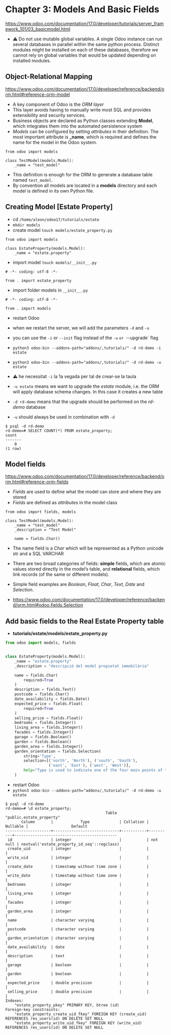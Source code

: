 # Chapter 3: Models And Basic Fields

https://www.odoo.com/documentation/17.0/developer/tutorials/server_framework_101/03_basicmodel.html


- ⚠️ Do not use mutable global variables.
A single Odoo instance can run several databases in parallel within the same python process. Distinct modules might be installed on each of these databases, therefore we cannot rely on global variables that would be updated depending on installed modules.

## Object-Relational Mapping
https://www.odoo.com/documentation/17.0/developer/reference/backend/orm.html#reference-orm-model

- A key component of Odoo is the *ORM layer*
- This layer avoids having to manually write most SQL and provides extensibility and security services.
- Business objects are declared as Python classes extending **Model**, which integrates them into the automated persistence system
- *Models* can be configured by setting *attributes* in their definition. The most important attribute is **_name**, which is required and defines the name for the model in the Odoo system.

```
from odoo import models

class TestModel(models.Model):
    _name = "test_model"
```

- This definition is enough for the ORM to generate a database table named `test_model`. 
- By convention all models are located in a **models** directory and each model is defined in its own Python file.


## Creating Model [Estate Property]

- cd `/home/aleon/odoo17/tutorials/estate`
- `mkdir models`
- create model `touch models/estate_property.py`
```
from odoo import models

class EstateProperty(models.Model):
    _name = "estate.property"
```

- import model `touch models/__init__.py`
```
# -*- coding: utf-8 -*-

from . import estate_property
```

- import folder models in `__init__.py`
```
# -*- coding: utf-8 -*-

from . import models
```

- restart Odoo
- when we restart the server, we will add the parameters `-d` and `-u`
- you can use the `-i` or `--init` flag instead of the `-u` `or `--upgrade` flag
- `python3 odoo-bin --addons-path="addons/,tutorials/" -d rd-demo -i estate`
- `python3 odoo-bin --addons-path="addons/,tutorials/" -d rd-demo -u estate`

- ⚠️ he necessitat `-i` la 1a vegada per tal de crear-se la taula
- `-u estate` means we want to upgrade the *estate* module, i.e. the ORM will apply database schema changes. In this case it creates a new table
- `-d rd-demo` means that the upgrade should be performed on the *rd-demo* database
- `-u` should always be used in combination with `-d`

```
$ psql -d rd-demo
rd-demo=# SELECT COUNT(*) FROM estate_property;
count
-------
    0
(1 row)
```


## Model fields
https://www.odoo.com/documentation/17.0/developer/reference/backend/orm.html#reference-orm-fields

- *Fields* are used to define what the model can store and where they are stored
- *Fields* are defined as *attributes* in the model class

```
from odoo import fields, models

class TestModel(models.Model):
    _name = "test_model"
    _description = "Test Model"

    name = fields.Char()
```

- The name field is a *Char* which will be represented as a Python unicode str and a SQL VARCHAR

- There are two broad categories of fields: **simple** fields, which are atomic values stored directly in the model’s table, 
and **relational** fields, which link records (of the same or different models).

- Simple field examples are *Boolean*, *Float*, *Char*, *Text*, *Date* and *Selection*.
- https://www.odoo.com/documentation/17.0/developer/reference/backend/orm.html#odoo.fields.Selection


## Add basic fields to the Real Estate Property table

- **tutorials/estate/models/estate_property.py**
```py
from odoo import models, fields


class EstateProperty(models.Model):
    _name = "estate.property"
    _description = "descripció del model propietat immobilària"

    name = fields.Char(
        required=True
    )
    description = fields.Text()
    postcode = fields.Char()
    date_availability = fields.Date()
    expected_price = fields.Float(
        required=True
    )
    selling_price = fields.Float()
    bedrooms = fields.Integer()
    living_area = fields.Integer()
    facades = fields.Integer()
    garage = fields.Boolean()
    garden = fields.Boolean()
    garden_area = fields.Integer()
    garden_orientation = fields.Selection(
        string='Type',
        selection=[('north', 'North'), ('south', 'South'),
                   ('east', 'East'), ('west', 'West')],
        help="Type is used to indicate one of the four main points of the compass"
    )
```

- restart Odoo
- `python3 odoo-bin --addons-path="addons/,tutorials/" -d rd-demo -u estate`

```
$ psql -d rd-demo
rd-demo=# \d estate_property;
                                            Table "public.estate_property"
       Column       |            Type             | Collation | Nullable |                   Default
--------------------+-----------------------------+-----------+----------+---------------------------------------------
 id                 | integer                     |           | not null | nextval('estate_property_id_seq'::regclass)
 create_uid         | integer                     |           |          |
 write_uid          | integer                     |           |          |
 create_date        | timestamp without time zone |           |          |
 write_date         | timestamp without time zone |           |          |
 bedrooms           | integer                     |           |          |
 living_area        | integer                     |           |          |
 facades            | integer                     |           |          |
 garden_area        | integer                     |           |          |
 name               | character varying           |           |          |
 postcode           | character varying           |           |          |
 garden_orientation | character varying           |           |          |
 date_availability  | date                        |           |          |
 description        | text                        |           |          |
 garage             | boolean                     |           |          |
 garden             | boolean                     |           |          |
 expected_price     | double precision            |           |          |
 selling_price      | double precision            |           |          |
Indexes:
    "estate_property_pkey" PRIMARY KEY, btree (id)
Foreign-key constraints:
    "estate_property_create_uid_fkey" FOREIGN KEY (create_uid) REFERENCES res_users(id) ON DELETE SET NULL
    "estate_property_write_uid_fkey" FOREIGN KEY (write_uid) REFERENCES res_users(id) ON DELETE SET NULL
```